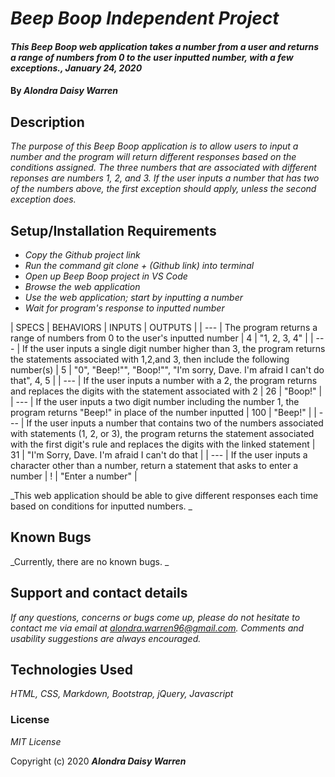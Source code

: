 # _Beep Boop Independent Project_

#### _This Beep Boop web application takes a number from a user and returns a range of numbers from 0 to the user inputted number, with a few exceptions., January 24, 2020_

#### By _**Alondra Daisy Warren**_

## Description

_The purpose of this Beep Boop application is to allow users to input a number and the program will return different responses based on the conditions assigned. The three numbers that are associated with different reponses are numbers 1, 2, and 3. If the user inputs a number that has two of the numbers above, the first exception should apply, unless the second exception does._

## Setup/Installation Requirements

* _Copy the Github project link_
* _Run the command git clone + (Github link) into terminal_
* _Open up Beep Boop project in VS Code_
* _Browse the web application_
* _Use the web application; start by inputting a number_
* _Wait for program's response to inputted number_

| SPECS | BEHAVIORS | INPUTS | OUTPUTS |
| --- | The program returns a range of numbers from 0 to the user's inputted number | 4 | "1, 2, 3, 4" |
| --- | If the user inputs a single digit number higher than 3, the program returns the statements associated with 1,2,and 3, then include the following number(s) | 5 | "0", "Beep!"", "Boop!"", "I'm sorry, Dave. I'm afraid I can't do that", 4, 5 |
| --- | If the user inputs a number with a 2, the program returns and replaces the digits with the statement associated with 2 | 26 | "Boop!" |
| --- | If the user inputs a two digit number including the number 1, the program returns "Beep!" in place of the number inputted | 100 | "Beep!" |
| --- | If the user inputs a number that contains two of the numbers associated with statements (1, 2, or 3), the program returns the statement associated with the first digit's rule and replaces the digits with the linked statement | 31 | "I'm Sorry, Dave. I'm afraid I can't do that |
| --- | If the user inputs a character other than a number, return a statement that asks to enter a number | ! | "Enter a number" |



_This web application should be able to give different responses each time based on conditions for inputted numbers. _

## Known Bugs

_Currently, there are no known bugs. _

## Support and contact details

_If any questions, concerns or bugs come up, please do not hesitate to contact me via email at alondra.warren96@gmail.com. Comments and usability suggestions are always encouraged._

## Technologies Used

_HTML, CSS, Markdown, Bootstrap, jQuery, Javascript_

### License

*MIT License*

Copyright (c) 2020 **_Alondra Daisy Warren_**